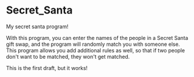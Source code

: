 # Secret_Santa
My secret santa program!

With this program, you can enter the names of the people in a Secret Santa gift swap, and the program will randomly
match you with someone else. This program allows you add additional rules as well, so that if two people don't want to be 
matched, they won't get matched.

This is the first draft, but it works!

